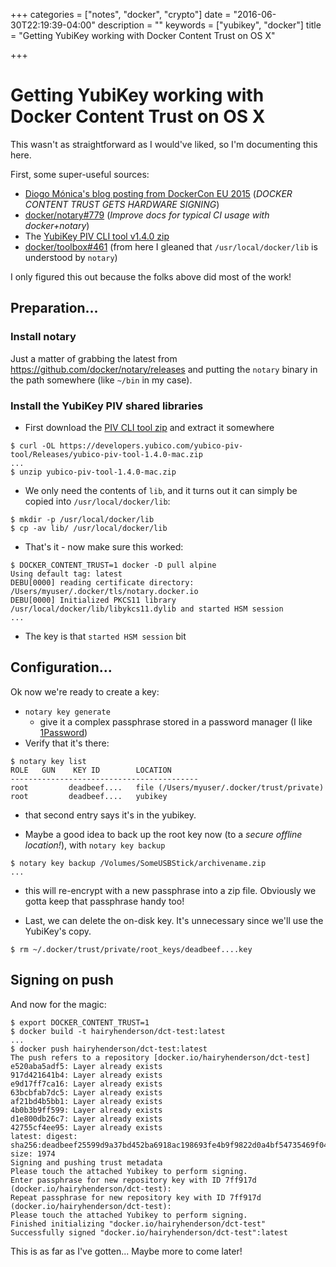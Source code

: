 +++
categories = ["notes", "docker", "crypto"]
date = "2016-06-30T22:19:39-04:00"
description = ""
keywords = ["yubikey", "docker"]
title = "Getting YubiKey working with Docker Content Trust on OS X"

+++

# Getting YubiKey working with Docker Content Trust on OS X

This wasn't as straightforward as I would've liked, so I'm documenting this here.

First, some super-useful sources:

- [Diogo Mónica's blog posting from DockerCon EU 2015][diogo-blog-dct] (_DOCKER CONTENT TRUST GETS HARDWARE SIGNING_)
- [docker/notary#779][notary-GH-779] (_Improve docs for typical CI usage with docker+notary_)
- The [YubiKey PIV CLI tool v1.4.0 zip][piv-tool-dl]
- [docker/toolbox#461][toolbox-GH-461] (from here I gleaned that
  `/usr/local/docker/lib` is understood by `notary`)

I only figured this out because the folks above did most of the work!

## Preparation...

### Install notary

Just a matter of grabbing the latest from https://github.com/docker/notary/releases
and putting the `notary` binary in the path somewhere (like `~/bin` in my case).

### Install the YubiKey PIV shared libraries

- First download the [PIV CLI tool zip][piv-tool-dl] and extract it somewhere
```console
$ curl -OL https://developers.yubico.com/yubico-piv-tool/Releases/yubico-piv-tool-1.4.0-mac.zip
...
$ unzip yubico-piv-tool-1.4.0-mac.zip
```

- We only need the contents of `lib`, and it turns out it can simply be copied
  into `/usr/local/docker/lib`:
```console
$ mkdir -p /usr/local/docker/lib
$ cp -av lib/ /usr/local/docker/lib
```

- That's it - now make sure this worked:
```console
$ DOCKER_CONTENT_TRUST=1 docker -D pull alpine
Using default tag: latest
DEBU[0000] reading certificate directory: /Users/myuser/.docker/tls/notary.docker.io
DEBU[0000] Initialized PKCS11 library /usr/local/docker/lib/libykcs11.dylib and started HSM session
...
```

- The key is that `started HSM session` bit

## Configuration...

Ok now we're ready to create a key:

- `notary key generate`
  - give it a complex passphrase stored in a password manager (I like
    [1Password](https://1password.com))
- Verify that it's there:
```console
$ notary key list
ROLE   GUN    KEY ID        LOCATION
------------------------------------------
root         deadbeef....   file (/Users/myuser/.docker/trust/private)  
root         deadbeef....   yubikey    
```
  - that second entry says it's in the yubikey.

- Maybe a good idea to back up the root key now (to a _secure offline location!_), with `notary key backup`
```console
$ notary key backup /Volumes/SomeUSBStick/archivename.zip
...
```
  - this will re-encrypt with a new passphrase into a zip file. Obviously we gotta keep that passphrase handy too!

- Last, we can delete the on-disk key. It's unnecessary since we'll use the YubiKey's copy.
```console
$ rm ~/.docker/trust/private/root_keys/deadbeef....key
```

## Signing on push

And now for the magic:

```console
$ export DOCKER_CONTENT_TRUST=1
$ docker build -t hairyhenderson/dct-test:latest
...
$ docker push hairyhenderson/dct-test:latest
The push refers to a repository [docker.io/hairyhenderson/dct-test]
e520aba5adf5: Layer already exists
917d421641b4: Layer already exists
e9d17ff7ca16: Layer already exists
63bcbfab7dc5: Layer already exists
af21bd4b5bb1: Layer already exists
4b0b3b9ff599: Layer already exists
d1e800db26c7: Layer already exists
42755cf4ee95: Layer already exists
latest: digest: sha256:deadbeef25599d9a37bd452ba6918ac198693fe4b9f9822d0a4bf54735469f04 size: 1974
Signing and pushing trust metadata
Please touch the attached Yubikey to perform signing.
Enter passphrase for new repository key with ID 7ff917d (docker.io/hairyhenderson/dct-test):
Repeat passphrase for new repository key with ID 7ff917d (docker.io/hairyhenderson/dct-test):
Please touch the attached Yubikey to perform signing.
Finished initializing "docker.io/hairyhenderson/dct-test"
Successfully signed "docker.io/hairyhenderson/dct-test":latest
```

This is as far as I've gotten... Maybe more to come later!

[diogo-blog-dct]: https://blog.docker.com/2015/11/docker-content-trust-yubikey/
[notary-GH-779]: https://github.com/docker/notary/issues/779
[piv-tool-dl]: https://developers.yubico.com/yubico-piv-tool/Releases/yubico-piv-tool-1.4.0-mac.zip
[toolbox-GH-461]: https://github.com/docker/toolbox/issues/461
